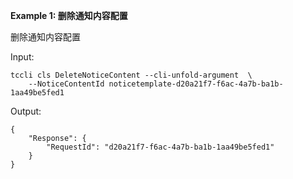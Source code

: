 **Example 1: 删除通知内容配置**

删除通知内容配置

Input: 

```
tccli cls DeleteNoticeContent --cli-unfold-argument  \
    --NoticeContentId noticetemplate-d20a21f7-f6ac-4a7b-ba1b-1aa49be5fed1
```

Output: 
```
{
    "Response": {
        "RequestId": "d20a21f7-f6ac-4a7b-ba1b-1aa49be5fed1"
    }
}
```

